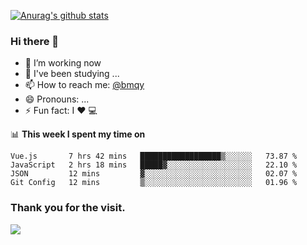 [![Anurag's github stats](https://github-readme-stats.vercel.app/api?username=bmqy)](https://github.com/anuraghazra/github-readme-stats)
### Hi there 👋
- 🔭 I’m working now
- 🌱 I've been studying ...
- 📫 How to reach me: [@bmqy](https://t.me/bmqytg)
- 😄 Pronouns: ...
- ⚡ Fun fact:  I ❤️ 💻

📊 **This week I spent my time on**
<!--START_SECTION:waka-->
```text
Vue.js       7 hrs 42 mins   ██████████████████▒░░░░░░   73.87 % 
JavaScript   2 hrs 18 mins   █████▓░░░░░░░░░░░░░░░░░░░   22.10 % 
JSON         12 mins         ▓░░░░░░░░░░░░░░░░░░░░░░░░   02.07 % 
Git Config   12 mins         ▒░░░░░░░░░░░░░░░░░░░░░░░░   01.96 % 
```
<!--END_SECTION:waka-->

### Thank you for the visit.
![](http://profile-counter.glitch.me/bmqy/count.svg)
